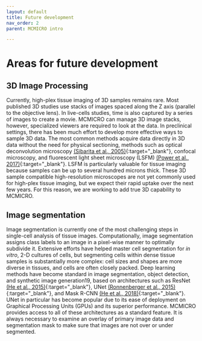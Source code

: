 ```yaml
---
layout: default
title: Future development
nav_order: 2
parent: MCMICRO intro

---
```


# Areas for future development
## 3D Image Processing
Currently, high-plex tissue imaging of 3D samples remains rare. Most published 3D studies use stacks of images spaced along the Z axis (parallel to the objective lens). In live-cells studies, time is also captured by a series of images to create a movie. MCMICRO can manage 3D image stacks, however, specialized viewers are required to look at the data. In preclinical settings, there has been much effort to develop more effective ways to sample 3D data. The most common methods acquire data directly in 3D data without the need for physical sectioning, methods such as optical deconvolution microscopy [(Sibarita et al., 2005)](https://doi.org/10.1007/b102215){:target="_blank"}, confocal microscopy, and fluorescent light sheet microscopy (LSFM) [(Power et al., 2017)](https://doi.org/10.1038/nmeth.4224){:target="_blank"}. LSFM is particularly valuable for tissue imaging because samples can be up to several hundred microns thick. These 3D sample compatible high-resolution microscopes are not yet commonly used for high-plex tissue imaging, but we expect their rapid uptake over the next few years. For this reason, we are working to add true 3D capability to MCMICRO.

## Image segmentation
Image segmentation is currently one of the most challenging steps in single-cell analysis of tissue images. Computationally, image segmentation assigns class labels to an image in a pixel-wise manner to optimally subdivide it. Extensive efforts have helped master cell segmentation for *in vitro*, 2-D cultures of cells, but segmenting cells within dense tissue samples is substantially more complex: cell sizes and shapes are more diverse in tissues, and cells are often closely packed. Deep learning methods have become standard in image segmentation, object detection, and synthetic image generation19, based on architectures such as ResNet [(He et al., 2015)](https://doi.org/10.48550/arXiv.1512.03385){:target="_blank"}, UNet [(Ronnenberger et al., 2015)](https://doi.org/10.48550/arXiv.1505.04597){:target="_blank"}, and Mask R-CNN [(He et al., 2018)](https://doi.org/10.48550/arXiv.1703.06870){:target="_blank"}. UNet in particular has become popular due to its ease of deployment on Graphical Processing Units (GPUs) and its superior performance. MCMICRO provides access to all of these architectures as a standard feature. It is always necessary to examine an overlay of primary image data and segmentation mask to make sure that images are not over or under segmented.


